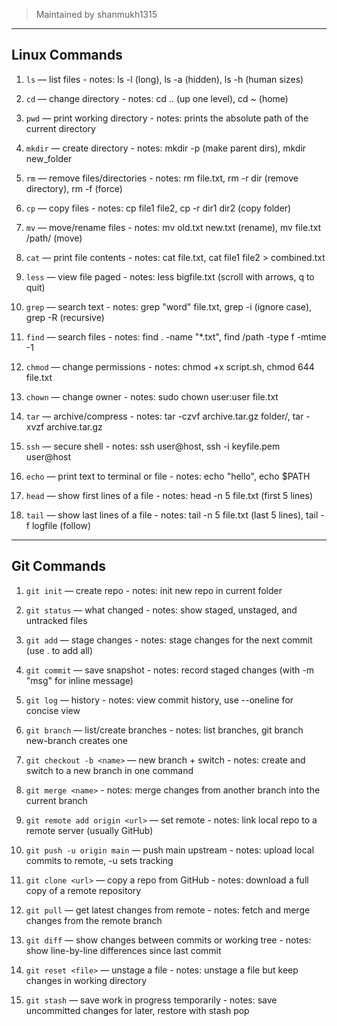 
> Maintained by shanmukh1315

---

## Linux Commands 

1. `ls` — list files  - notes: ls -l (long), ls -a (hidden), ls -h (human sizes)

2. `cd` — change directory     - notes: cd .. (up one level), cd ~ (home)

3. `pwd` — print working directory     - notes: prints the absolute path of the current directory

4. `mkdir` — create directory  - notes: mkdir -p (make parent dirs), mkdir new_folder

5. `rm` — remove files/directories  - notes: rm file.txt, rm -r dir (remove directory), rm -f (force)

6. `cp` — copy files  - notes: cp file1 file2, cp -r dir1 dir2 (copy folder)

7. `mv` — move/rename files  - notes: mv old.txt new.txt (rename), mv file.txt /path/ (move)

8. `cat` — print file contents  - notes: cat file.txt, cat file1 file2 > combined.txt

9. `less` — view file paged  - notes: less bigfile.txt (scroll with arrows, q to quit)

10. `grep` — search text  - notes: grep "word" file.txt, grep -i (ignore case), grep -R (recursive)

11. `find` — search files - notes: find . -name "*.txt", find /path -type f -mtime -1
 
12. `chmod` — change permissions  - notes: chmod +x script.sh, chmod 644 file.txt

13. `chown` — change owner  - notes: sudo chown user:user file.txt

14. `tar` — archive/compress  - notes: tar -czvf archive.tar.gz folder/, tar -xvzf archive.tar.gz

15. `ssh` — secure shell   - notes: ssh user@host, ssh -i keyfile.pem user@host

16. `echo` — print text to terminal or file  - notes: echo "hello", echo $PATH
17. `head` — show first lines of a file  - notes: head -n 5 file.txt (first 5 lines)
18. `tail` — show last lines of a file  - notes: tail -n 5 file.txt (last 5 lines), tail -f logfile (follow)

---

## Git Commands 

1. `git init` — create repo    - notes: init new repo in current folder
 
2. `git status` — what changed  - notes: show staged, unstaged, and untracked files

3. `git add` — stage changes  - notes: stage changes for the next commit (use . to add all)

4. `git commit` — save snapshot  - notes: record staged changes (with -m "msg" for inline message)

5. `git log` — history  - notes: view commit history, use --oneline for concise view

6. `git branch` — list/create branches  - notes: list branches, git branch new-branch creates one
7. `git checkout -b <name>` — new branch + switch  - notes: create and switch to a new branch in one command

8. `git merge <name>` - notes: merge changes from another branch into the current branch

9. `git remote add origin <url>` — set remote  - notes: link local repo to a remote server (usually GitHub)

10. `git push -u origin main` — push main upstream  - notes: upload local commits to remote, -u sets tracking

11. `git clone <url>` — copy a repo from GitHub  - notes: download a full copy of a remote repository

12. `git pull` — get latest changes from remote  - notes: fetch and merge changes from the remote branch

13. `git diff` — show changes between commits or working tree  - notes: show line-by-line differences since last commit

14. `git reset <file>` — unstage a file  - notes: unstage a file but keep changes in working directory

15. `git stash` — save work in progress temporarily  - notes: save uncommitted changes for later, restore with stash pop



